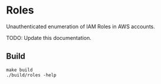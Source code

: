# Roles

Unauthenticated enumeration of IAM Roles in AWS accounts.

TODO: Update this documentation.

## Build

```
make build
./build/roles -help
```
